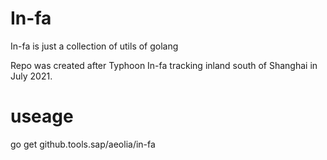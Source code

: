 # In-fa
In-fa is just a collection of utils of golang

Repo was created after Typhoon In-fa tracking inland south of Shanghai in July 2021.

# useage
go get github.tools.sap/aeolia/in-fa